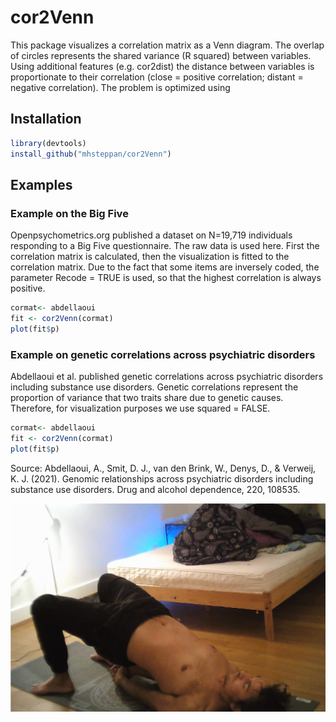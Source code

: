 # cor2Venn

This package visualizes a correlation matrix as a Venn diagram. The overlap of circles represents the shared variance (R squared) between variables. Using additional features (e.g. cor2dist) the distance between variables is proportionate to their correlation (close = positive correlation; distant = negative correlation). The problem is optimized using 

## Installation

```R 
library(devtools)
install_github("mhsteppan/cor2Venn")
```

## Examples

### Example on the Big Five

Openpsychometrics.org published a dataset on N=19,719 individuals responding to a Big Five questionnaire. The raw data is used here. First the correlation matrix is calculated, then the visualization is fitted to the correlation matrix. Due to the fact that some items are inversely coded, the parameter Recode = TRUE is used, so that the highest correlation is always positive.

```R 
cormat<- abdellaoui
fit <- cor2Venn(cormat)
plot(fit$p)

```


### Example on genetic correlations across psychiatric disorders

Abdellaoui et al. published genetic correlations across psychiatric disorders including substance use disorders. Genetic correlations represent the proportion of variance that two traits share due to genetic causes. Therefore, for visualization purposes we use squared = FALSE. 

```R 
cormat<- abdellaoui
fit <- cor2Venn(cormat)
plot(fit$p)

```

Source: Abdellaoui, A., Smit, D. J., van den Brink, W., Denys, D., & Verweij, K. J. (2021). Genomic relationships across psychiatric disorders including substance use disorders. Drug and alcohol dependence, 220, 108535.



![Screenshot](image1.png)
